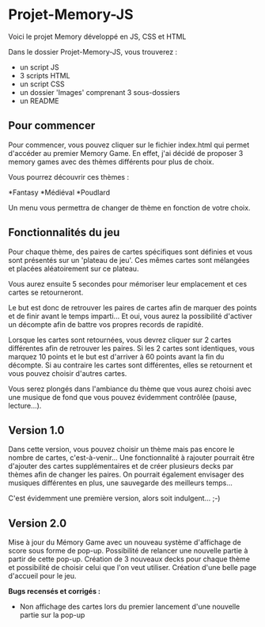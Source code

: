 # Projet-Memory-JS
Voici le projet Memory développé en JS, CSS et HTML

Dans le dossier Projet-Memory-JS, vous trouverez :
- un script JS
- 3 scripts HTML
- un script CSS
- un dossier 'Images' comprenant 3 sous-dossiers
- un README

## Pour commencer

Pour commencer, vous pouvez cliquer sur le fichier index.html qui permet d'accéder au premier Memory Game.
En effet, j'ai décidé de proposer 3 memory games avec des thèmes différents pour plus de choix.

Vous pourrez découvrir ces thèmes :

*Fantasy
*Médiéval
*Poudlard

Un menu vous permettra de changer de thème en fonction de votre choix.

## Fonctionnalités du jeu

Pour chaque thème, des paires de cartes spécifiques sont définies et vous sont présentés sur un 'plateau de jeu'. Ces mêmes cartes sont mélangées et placées aléatoirement sur ce plateau.

Vous aurez ensuite 5 secondes pour mémoriser leur emplacement et ces cartes se retourneront.

Le but est donc de retrouver les paires de cartes afin de marquer des points et de finir avant le temps imparti... Et oui, vous aurez la possibilité d'activer un décompte afin de battre vos propres records de rapidité.

Lorsque les cartes sont retournées, vous devrez cliquer sur 2 cartes différentes afin de retrouver les paires. Si les 2 cartes sont identiques, vous marquez 10 points et le but est d'arriver à 60 points avant la fin du décompte.
Si au contraire les cartes sont différentes, elles se retournent et vous pouvez choisir d'autres cartes.

Vous serez plongés dans l'ambiance du thème que vous aurez choisi avec une musique de fond que vous pouvez évidemment contrôlée (pause, lecture...).

## Version 1.0

Dans cette version, vous pouvez choisir un thème mais pas encore le nombre de cartes, c'est-à-venir...
Une fonctionnalité à rajouter pourrait être d'ajouter des cartes supplémentaires et de créer plusieurs decks par thèmes afin de changer les paires.
On pourrait également envisager des musiques différentes en plus, une sauvegarde des meilleurs temps...

C'est évidemment une première version, alors soit indulgent... ;-)

## Version 2.0

Mise à jour du Mémory Game avec un nouveau système d'affichage de score sous forme de pop-up. Possibilité de relancer une nouvelle partie à partir de cette pop-up.
Création de 3 nouveaux decks pour chaque thème et possibilité de choisir celui que l'on veut utiliser.
Création d'une belle page d'accueil pour le jeu.

**Bugs recensés et corrigés :**
* Non affichage des cartes lors du premier lancement d'une nouvelle partie sur la pop-up
